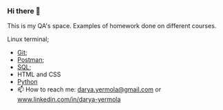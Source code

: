 ### Hi there 👋

This is my QA's space. Examples of homework done on different courses.

Linux terminal;
- [Git](https://github.com/Hopenot/commands);
- [Postman](https://github.com/Hopenot/postman);
- [SQL](https://github.com/Hopenot/sql);
- HTML and CSS
- [Python](https://github.com/Hopenot/python)
- 📫 How to reach me: darya.yermola@gmail.com or www.linkedin.com/in/darya-yermola


